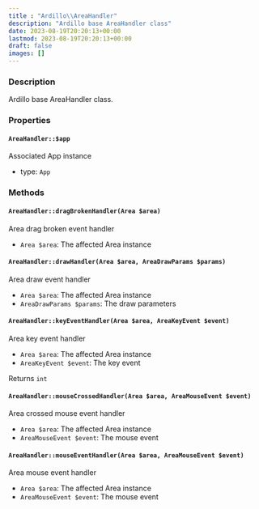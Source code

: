 ```yaml
---
title : "Ardillo\\AreaHandler"
description: "Ardillo base AreaHandler class"
date: 2023-08-19T20:20:13+00:00
lastmod: 2023-08-19T20:20:13+00:00
draft: false
images: []
---
```

### Description

Ardillo base AreaHandler class.

### Properties

#### `AreaHandler::$app`

Associated App instance

 * type: `App`



### Methods

#### `AreaHandler::dragBrokenHandler(Area $area)`

Area drag broken event handler

 * `Area $area`: The affected Area instance


#### `AreaHandler::drawHandler(Area $area, AreaDrawParams $params)`

Area draw event handler

 * `Area $area`: The affected Area instance
 * `AreaDrawParams $params`: The draw parameters


#### `AreaHandler::keyEventHandler(Area $area, AreaKeyEvent $event)`

Area key event handler

 * `Area $area`: The affected Area instance
 * `AreaKeyEvent $event`: The key event

Returns `int`



#### `AreaHandler::mouseCrossedHandler(Area $area, AreaMouseEvent $event)`

Area crossed mouse event handler

 * `Area $area`: The affected Area instance
 * `AreaMouseEvent $event`: The mouse event


#### `AreaHandler::mouseEventHandler(Area $area, AreaMouseEvent $event)`

Area mouse event handler

 * `Area $area`: The affected Area instance
 * `AreaMouseEvent $event`: The mouse event


